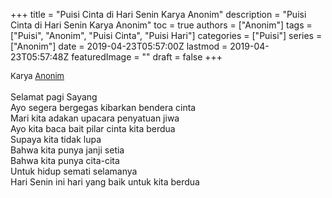 +++
title = "Puisi Cinta di Hari Senin Karya Anonim"
description = "Puisi Cinta di Hari Senin Karya Anonim"
toc = true
authors = ["Anonim"]
tags = ["Puisi", "Anonim", "Puisi Cinta", "Puisi Hari"]
categories = ["Puisi"]
series = ["Anonim"]
date = 2019-04-23T05:57:00Z
lastmod = 2019-04-23T05:57:48Z
featuredImage = ""
draft = false
+++

<div style="text-align: justify;">
<div style="font-size: small;">Karya <a href="/authors/anonim/" target="_blank">Anonim</a></div><br />
Selamat pagi Sayang<br />Ayo segera bergegas kibarkan bendera cinta<br />Mari kita adakan upacara penyatuan jiwa<br />Ayo kita baca bait pilar cinta kita berdua<br />Supaya kita tidak lupa<br />Bahwa kita punya janji setia<br />Bahwa kita punya cita-cita<br />Untuk hidup semati selamanya<br />Hari Senin ini hari yang baik untuk kita berdua</div>
